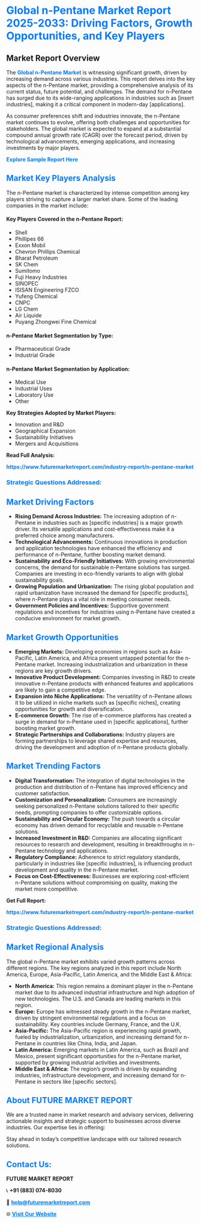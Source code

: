 <h1 style="color: #007BFF;">Global n-Pentane Market Report 2025-2033: Driving Factors, Growth Opportunities, and Key Players</h1>

<section id="overview">
<h2>Market Report Overview</h2>
<p>The <a href="https://www.futuremarketreport.com/industry-report/n-pentane-market" style="color: #007BFF; text-decoration: none;"><strong>Global n-Pentane Market</strong></a> is witnessing significant growth, driven by increasing demand across various industries. This report delves into the key aspects of the n-Pentane market, providing a comprehensive analysis of its current status, future potential, and challenges. The demand for n-Pentane has surged due to its wide-ranging applications in industries such as [insert industries], making it a critical component in modern-day [applications].</p>
<p>As consumer preferences shift and industries innovate, the n-Pentane market continues to evolve, offering both challenges and opportunities for stakeholders. The global market is expected to expand at a substantial compound annual growth rate (CAGR) over the forecast period, driven by technological advancements, emerging applications, and increasing investments by major players.</p>
</section>

<section id="overview">
<p><a href="https://www.futuremarketreport.com/request-sample/reportId=83626" style="color: #007BFF; text-decoration: none;"><strong>Explore Sample Report Here</strong></a></p>
</section>

<section id="key-players">
<h2 style="color: #007BFF;">Market Key Players Analysis</h2>
<p>The n-Pentane market is characterized by intense competition among key players striving to capture a larger market share. Some of the leading companies in the market include:</p>
<h4>Key Players Covered in the n-Pentane Report:</h4>
<ul><li>Shell</li><li>Phillipes 66</li><li>Exxon Mobil</li><li>Chevron Phillips Chemical</li><li>Bharat Petroleum</li><li>SK Chem</li><li>Sumitomo</li><li>Fuji Heavy Industries</li><li>SINOPEC</li><li>ISISAN Engineering FZCO</li><li>Yufeng Chemical</li><li>CNPC</li><li>LG Chem</li><li>Air Liquide</li><li>Puyang Zhongwei Fine Chemical</li></ul>
<h4>n-Pentane Market Segmentation by Type:</h4>
<ul><li>Pharmaceutical Grade</li><li>Industrial Grade</li></ul>

<h4>n-Pentane Market Segmentation by Application:</h4>
<ul><li>Medical Use</li><li>Industrial Uses</li><li>Laboratory Use</li><li>Other</li></ul>
<p><strong>Key Strategies Adopted by Market Players:</strong></p>
<ul>
<li>Innovation and R&D</li>
<li>Geographical Expansion</li>
<li>Sustainability Initiatives</li>
<li>Mergers and Acquisitions</li>
</ul>
</section>

<section>
<p><strong>Read Full Analysis: </strong></p><a href="https://www.futuremarketreport.com/industry-report/n-pentane-market" style="color: #007BFF; text-decoration: none;"><strong>https://www.futuremarketreport.com/industry-report/n-pentane-market</strong></a>
<h3 style="color: #007BFF;">Strategic Questions Addressed:</h3>
</section>

<section id="driving-factors">
<h2 style="color: #007BFF;">Market Driving Factors</h2>
<ul>
<li><strong>Rising Demand Across Industries:</strong> The increasing adoption of n-Pentane in industries such as [specific industries] is a major growth driver. Its versatile applications and cost-effectiveness make it a preferred choice among manufacturers.</li>
<li><strong>Technological Advancements:</strong> Continuous innovations in production and application technologies have enhanced the efficiency and performance of n-Pentane, further boosting market demand.</li>
<li><strong>Sustainability and Eco-Friendly Initiatives:</strong> With growing environmental concerns, the demand for sustainable n-Pentane solutions has surged. Companies are investing in eco-friendly variants to align with global sustainability goals.</li>
<li><strong>Growing Population and Urbanization:</strong> The rising global population and rapid urbanization have increased the demand for [specific products], where n-Pentane plays a vital role in meeting consumer needs.</li>
<li><strong>Government Policies and Incentives:</strong> Supportive government regulations and incentives for industries using n-Pentane have created a conducive environment for market growth.</li>
</ul>
</section>

<section id="growth-opportunities">
<h2 style="color: #007BFF;">Market Growth Opportunities</h2>
<ul>
<li><strong>Emerging Markets:</strong> Developing economies in regions such as Asia-Pacific, Latin America, and Africa present untapped potential for the n-Pentane market. Increasing industrialization and urbanization in these regions are key growth drivers.</li>
<li><strong>Innovative Product Development:</strong> Companies investing in R&D to create innovative n-Pentane products with enhanced features and applications are likely to gain a competitive edge.</li>
<li><strong>Expansion into Niche Applications:</strong> The versatility of n-Pentane allows it to be utilized in niche markets such as [specific niches], creating opportunities for growth and diversification.</li>
<li><strong>E-commerce Growth:</strong> The rise of e-commerce platforms has created a surge in demand for n-Pentane used in [specific applications], further boosting market growth.</li>
<li><strong>Strategic Partnerships and Collaborations:</strong> Industry players are forming partnerships to leverage shared expertise and resources, driving the development and adoption of n-Pentane products globally.</li>
</ul>
</section>

<section id="trending-factors">
<h2 style="color: #007BFF;">Market Trending Factors</h2>
<ul>
<li><strong>Digital Transformation:</strong> The integration of digital technologies in the production and distribution of n-Pentane has improved efficiency and customer satisfaction.</li>
<li><strong>Customization and Personalization:</strong> Consumers are increasingly seeking personalized n-Pentane solutions tailored to their specific needs, prompting companies to offer customizable options.</li>
<li><strong>Sustainability and Circular Economy:</strong> The push towards a circular economy has driven demand for recyclable and reusable n-Pentane solutions.</li>
<li><strong>Increased Investment in R&D:</strong> Companies are allocating significant resources to research and development, resulting in breakthroughs in n-Pentane technology and applications.</li>
<li><strong>Regulatory Compliance:</strong> Adherence to strict regulatory standards, particularly in industries like [specific industries], is influencing product development and quality in the n-Pentane market.</li>
<li><strong>Focus on Cost-Effectiveness:</strong> Businesses are exploring cost-efficient n-Pentane solutions without compromising on quality, making the market more competitive.</li>
</ul>
</section>

<section>
<p><strong>Get Full Report: </strong></p><a href="https://www.futuremarketreport.com/industry-report/n-pentane-market" style="color: #007BFF; text-decoration: none;"><strong>https://www.futuremarketreport.com/industry-report/n-pentane-market</strong></a>
<h3 style="color: #007BFF;">Strategic Questions Addressed:</h3>
</section>


<section id="regional-analysis">
<h2 style="color: #007BFF;">Market Regional Analysis</h2>
<p>The global n-Pentane market exhibits varied growth patterns across different regions. The key regions analyzed in this report include North America, Europe, Asia-Pacific, Latin America, and the Middle East & Africa:</p>
<ul>
<li><strong>North America:</strong> This region remains a dominant player in the n-Pentane market due to its advanced industrial infrastructure and high adoption of new technologies. The U.S. and Canada are leading markets in this region.</li>
<li><strong>Europe:</strong> Europe has witnessed steady growth in the n-Pentane market, driven by stringent environmental regulations and a focus on sustainability. Key countries include Germany, France, and the U.K.</li>
<li><strong>Asia-Pacific:</strong> The Asia-Pacific region is experiencing rapid growth, fueled by industrialization, urbanization, and increasing demand for n-Pentane in countries like China, India, and Japan.</li>
<li><strong>Latin America:</strong> Emerging markets in Latin America, such as Brazil and Mexico, present significant opportunities for the n-Pentane market, supported by growing industrial activities and investments.</li>
<li><strong>Middle East & Africa:</strong> The region’s growth is driven by expanding industries, infrastructure development, and increasing demand for n-Pentane in sectors like [specific sectors].</li>
</ul>
</section>

<footer>
<h2 style="color: #007BFF;">About FUTURE MARKET REPORT</h2>
<p>We are a trusted name in market research and advisory services, delivering actionable insights and strategic support to businesses across diverse industries. Our expertise lies in offering:</p>

<p>Stay ahead in today’s competitive landscape with our tailored research solutions.</p>

<h2 style="color: #007BFF;">Contact Us:</h2>
<p><strong>FUTURE MARKET REPORT</strong></p>
<p>📞 <strong>+91 (883) 074-8030</strong></p>
<p>📧 <strong><a href="mailto:help@futuremarketreport.com" style="color: #007BFF;">help@futuremarketreport.com</a></strong></p>
<p>🌐 <strong><a href="https://www.futuremarketreport.com/" style="color: #007BFF;">Visit Our Website</a></strong></p>
</footer>
